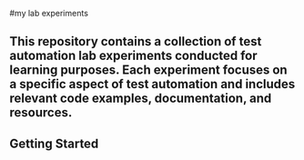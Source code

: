 #my lab experiments

## This repository contains a collection of test automation lab experiments conducted for learning purposes. Each experiment focuses on a specific aspect of test automation and includes relevant code examples, documentation, and resources.

## Getting Started
